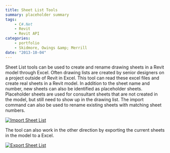 ```yaml
---
title: Sheet List Tools
summary: placeholder summary
tags:
    - C#.Net
    - Revit
    - Revit API
categories:
    - portfolio
    - Skidmore, Owings &amp; Merrill
date: "2013-10-04"
---
```


Sheet List tools can be used to create and rename drawing sheets in a Revit model through Excel. Often drawing lists are created by senior designers on a project outside of Revit in Excel. This tool can read these excel files and create real sheets in a Revit model. In addition to the sheet name and number, new sheets can also be identified as placeholder sheets. Placeholder sheets are used for consultant sheets that are not created in the model, but still need to show up in the drawing list. The import command can also be used to rename existing sheets with matching sheet numbers.

[![Import Sheet List](http://www.ericanastas.com/wp-content/uploads/2013/10/Import-Sheet-List-636x367.png)](Import-Sheet-List.png)

The tool can also work in the other direction by exporting the current sheets in the model to a Excel.

[![Export Sheet List](http://www.ericanastas.com/wp-content/uploads/2013/10/Export-Sheet-List-636x586.png)](Export-Sheet-List.png)
